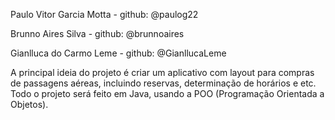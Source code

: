 Paulo Vitor Garcia Motta - github: @paulog22

Brunno Aires Silva - github: @brunnoaires

Gianlluca do Carmo Leme - github: @GianllucaLeme

A principal ideia do projeto é criar um aplicativo com layout para compras de passagens aéreas, 
incluindo reservas, determinação de horários e etc. Todo o projeto será feito em Java, 
usando a POO (Programação Orientada a Objetos).